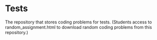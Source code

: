 # Tests
The repository that stores coding problems for tests. (Students access to random_assignment.html to download random coding problems from this repository.)
